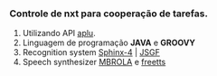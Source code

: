 <h3>Controle de nxt para cooperação de tarefas.</h3>

  1. Utilizando API [aplu](http://aplu.ch).
  1. Linguagem de programação **JAVA** e **GROOVY**
  1. Recognition system [Sphinx-4](http://cmusphinx.sourceforge.net/sphinx4/) | [JSGF](http://java.sun.com/products/java-media/speech/forDevelopers/JSGF/JSGF.html#11803)
  1. Speech synthesizer [MBROLA](http://tcts.fpms.ac.be/synthesis/) e [freetts](http://freetts.sourceforge.net/docs/index.php)
